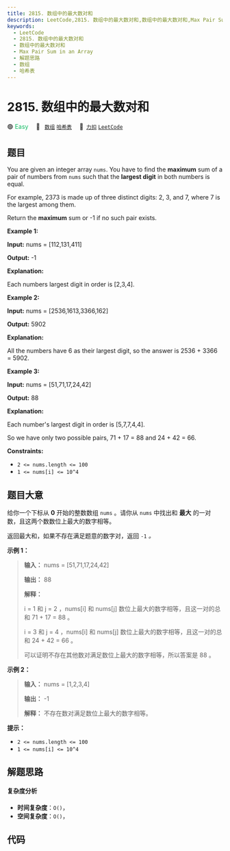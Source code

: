 ```yaml
---
title: 2815. 数组中的最大数对和
description: LeetCode,2815. 数组中的最大数对和,数组中的最大数对和,Max Pair Sum in an Array,解题思路,数组,哈希表
keywords:
  - LeetCode
  - 2815. 数组中的最大数对和
  - 数组中的最大数对和
  - Max Pair Sum in an Array
  - 解题思路
  - 数组
  - 哈希表
---
```


# 2815. 数组中的最大数对和

🟢 <font color=#15bd66>Easy</font>&emsp; 🔖&ensp; [`数组`](/tag/array.md) [`哈希表`](/tag/hash-table.md)&emsp; 🔗&ensp;[`力扣`](https://leetcode.cn/problems/max-pair-sum-in-an-array) [`LeetCode`](https://leetcode.com/problems/max-pair-sum-in-an-array)

## 题目

You are given an integer array `nums`. You have to find the **maximum** sum of
a pair of numbers from `nums` such that the **largest digit** in both numbers
is equal.

For example, 2373 is made up of three distinct digits: 2, 3, and 7, where 7 is
the largest among them.

Return the **maximum** sum or -1 if no such pair exists.



**Example 1:**

**Input:** nums = [112,131,411]

**Output:** -1

**Explanation:**

Each numbers largest digit in order is [2,3,4].

**Example 2:**

**Input:** nums = [2536,1613,3366,162]

**Output:** 5902

**Explanation:**

All the numbers have 6 as their largest digit, so the answer is 2536 + 3366 =
5902.

**Example 3:**

**Input:** nums = [51,71,17,24,42]

**Output:** 88

**Explanation:**

Each number's largest digit in order is [5,7,7,4,4].

So we have only two possible pairs, 71 + 17 = 88 and 24 + 42 = 66.



**Constraints:**

  * `2 <= nums.length <= 100`
  * `1 <= nums[i] <= 10^4`


## 题目大意

给你一个下标从 **0** 开始的整数数组 `nums` 。请你从 `nums` 中找出和 **最大** 的一对数，且这两个数数位上最大的数字相等。

返回最大和，如果不存在满足题意的数字对，返回 `-1` _。_



**示例 1：**

> 
> 
> 
> 
> 
> **输入：** nums = [51,71,17,24,42]
> 
> **输出：** 88
> 
> **解释：**
> 
> i = 1 和 j = 2 ，nums[i] 和 nums[j] 数位上最大的数字相等，且这一对的总和 71 + 17 = 88 。 
> 
> i = 3 和 j = 4 ，nums[i] 和 nums[j] 数位上最大的数字相等，且这一对的总和 24 + 42 = 66 。
> 
> 可以证明不存在其他数对满足数位上最大的数字相等，所以答案是 88 。

**示例 2：**

> 
> 
> 
> 
> 
> **输入：** nums = [1,2,3,4]
> 
> **输出：** -1
> 
> **解释：** 不存在数对满足数位上最大的数字相等。
> 
> 



**提示：**

  * `2 <= nums.length <= 100`
  * `1 <= nums[i] <= 10^4`


## 解题思路

#### 复杂度分析

- **时间复杂度**：`O()`，
- **空间复杂度**：`O()`，

## 代码

```javascript

```